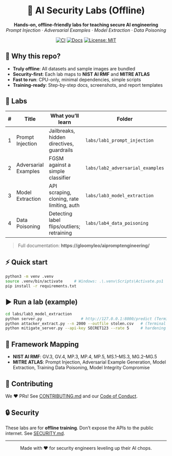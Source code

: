 <div align="center">

# 🔐 AI Security Labs (Offline)
**Hands-on, offline-friendly labs for teaching secure AI engineering**  
*Prompt Injection · Adversarial Examples · Model Extraction · Data Poisoning*

[![CI](https://img.shields.io/github/actions/workflow/status/your-org/ai-security-labs-offline/ci.yml?label=lint)](./.github/workflows/ci.yml)
[![Docs](https://img.shields.io/badge/docs-mkdocs--material-blue)](https://your-org.github.io/ai-security-labs-offline/)
[![License: MIT](https://img.shields.io/badge/License-MIT-green.svg)](./LICENSE)

</div>

## 🚀 Why this repo?
- **Truly offline**: All datasets and sample images are bundled
- **Security-first**: Each lab maps to **NIST AI RMF** and **MITRE ATLAS**
- **Fast to run**: CPU-only, minimal dependencies, simple scripts
- **Training-ready**: Step-by-step docs, screenshots, and report templates

## 🧪 Labs
| # | Title | What you’ll learn | Folder |
|---|-------|--------------------|--------|
| 1 | Prompt Injection | Jailbreaks, hidden directives, guardrails | `labs/lab1_prompt_injection` |
| 2 | Adversarial Examples | FGSM against a simple classifier | `labs/lab2_adversarial_examples` |
| 3 | Model Extraction | API scraping, cloning, rate limiting, auth | `labs/lab3_model_extraction` |
| 4 | Data Poisoning | Detecting label flips/outliers; retraining | `labs/lab4_data_poisoning` |

> Full documentation: **https://gloomyleo/aipromptengineering/**

## ⚡ Quick start
```bash
python3 -m venv .venv
source .venv/bin/activate     # Windows: .\.venv\Scripts\Activate.ps1
pip install -r requirements.txt
```

## ▶️ Run a lab (example)
```bash
cd labs/lab3_model_extraction
python server.py                 # http://127.0.0.1:8000/predict (Terminal A)
python attacker_extract.py --n 2000 --outfile stolen.csv   # (Terminal B)
python mitigate_server.py --api-key SECRET123 --rate 5     # hardening
```

## 🧭 Framework Mapping
- **NIST AI RMF**: GV.3, GV.4, MP.3, MP.4, MP.5, MS.1–MS.3, MG.2–MG.5  
- **MITRE ATLAS**: Prompt Injection, Adversarial Example Generation, Model Extraction, Training Data Poisoning, Model Integrity Compromise

## 🤝 Contributing
We ❤️ PRs! See [CONTRIBUTING.md](./CONTRIBUTING.md) and our [Code of Conduct](./CODE_OF_CONDUCT.md).

## 🔒 Security
These labs are for **offline training**. Don’t expose the APIs to the public internet. See [SECURITY.md](./SECURITY.md).

---

<div align="center">
Made with ❤️ for security engineers leveling up their AI chops.
</div>
